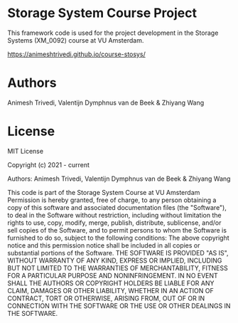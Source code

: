 # Storage System Course Project

This framework code is used for the project development in the Storage Systems (XM_0092) course at VU Amsterdam.

https://animeshtrivedi.github.io/course-stosys/


# Authors
Animesh Trivedi, Valentijn Dymphnus van de Beek & Zhiyang Wang

# License
MIT License

Copyright (c) 2021 - current

Authors:  Animesh Trivedi, Valentijn Dymphnus van de Beek & Zhiyang Wang

This code is part of the Storage System Course at VU Amsterdam
Permission is hereby granted, free of charge, to any person obtaining a copy
of this software and associated documentation files (the "Software"), to deal
in the Software without restriction, including without limitation the rights
to use, copy, modify, merge, publish, distribute, sublicense, and/or sell
copies of the Software, and to permit persons to whom the Software is
furnished to do so, subject to the following conditions:
The above copyright notice and this permission notice shall be included in all
copies or substantial portions of the Software.
THE SOFTWARE IS PROVIDED "AS IS", WITHOUT WARRANTY OF ANY KIND, EXPRESS OR
IMPLIED, INCLUDING BUT NOT LIMITED TO THE WARRANTIES OF MERCHANTABILITY,
FITNESS FOR A PARTICULAR PURPOSE AND NONINFRINGEMENT. IN NO EVENT SHALL THE
AUTHORS OR COPYRIGHT HOLDERS BE LIABLE FOR ANY CLAIM, DAMAGES OR OTHER
LIABILITY, WHETHER IN AN ACTION OF CONTRACT, TORT OR OTHERWISE, ARISING FROM,
OUT OF OR IN CONNECTION WITH THE SOFTWARE OR THE USE OR OTHER DEALINGS IN THE
SOFTWARE.
